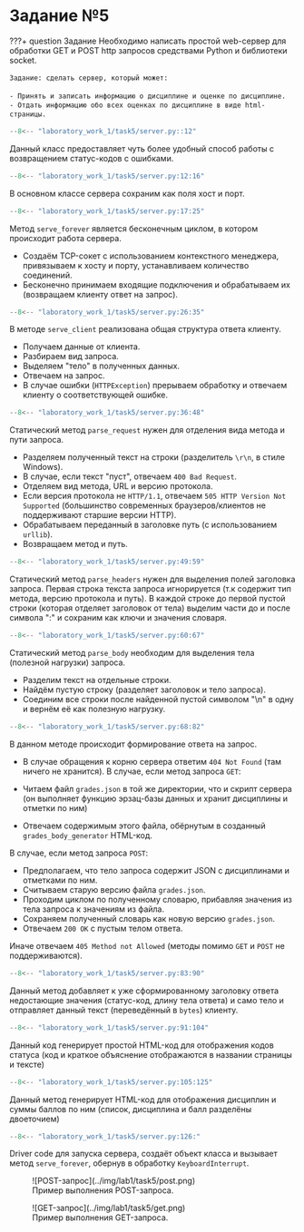 # Задание №5

???+ question Задание
    Необходимо написать простой web-сервер для обработки GET и POST http
    запросов средствами Python и библиотеки socket.

    Задание: сделать сервер, который может:

    - Принять и записать информацию о дисциплине и оценке по дисциплине.
    - Отдать информацию обо всех оценках по дисциплине в виде html-страницы.

```Python
--8<-- "laboratory_work_1/task5/server.py::12"
```
Данный класс предоставляет чуть более удобный способ работы с возвращением статус-кодов с ошибками.

```Python
--8<-- "laboratory_work_1/task5/server.py:12:16"
```
В основном классе сервера сохраним как поля хост и порт.

```Python
--8<-- "laboratory_work_1/task5/server.py:17:25"
```
Метод `serve_forever` является бесконечным циклом, в котором происходит работа сервера.

- Создаём TCP-сокет с использованием контекстного менеджера, привязываем к хосту и порту, устанавливаем количество соединений.
- Бесконечно принимаем входящие подключения и обрабатываем их (возвращаем клиенту ответ на запрос).

```Python
--8<-- "laboratory_work_1/task5/server.py:26:35"
```
В методе `serve_client` реализована общая структура ответа клиенту.

- Получаем данные от клиента.
- Разбираем вид запроса.
- Выделяем "тело" в полученных данных.
- Отвечаем на запрос.
- В случае ошибки (`HTTPException`) прерываем обработку и отвечаем клиенту о соответствующей ошибке.

```Python
--8<-- "laboratory_work_1/task5/server.py:36:48"
```
Статический метод `parse_request` нужен для отделения вида метода и пути запроса.

- Разделяем полученный текст на строки (разделитель `\r\n`, в стиле Windows).
- В случае, если текст "пуст", отвечаем `400 Bad Request`.
- Отделяем вид метода, URL и версию протокола.
- Если версия протокола не `HTTP/1.1`, отвечаем `505 HTTP Version Not Supported` (большинство современных браузеров/клиентов не поддерживают старшие версии HTTP).
- Обрабатываем переданный в заголовке путь (с использованием `urllib`).
- Возвращаем метод и путь.

```Python
--8<-- "laboratory_work_1/task5/server.py:49:59"
```
Статический метод `parse_headers` нужен для выделения полей заголовка запроса. Первая строка текста запроса игнорируется (т.к содержит тип метода, версию протокола и путь).
В каждой строке до первой пустой строки (которая отделяет заголовок от тела) выделим части до и после символа ":" и сохраним как ключи и значения словаря.

```Python
--8<-- "laboratory_work_1/task5/server.py:60:67"
```
Статический метод `parse_body` необходим для выделения тела (полезной нагрузки) запроса.

- Разделим текст на отдельные строки.
- Найдём пустую строку (разделяет заголовок и тело запроса).
- Соединим все строки после найденной пустой символом "\n" в одну и вернём её как полезную нагрузку.

```Python
--8<-- "laboratory_work_1/task5/server.py:68:82"
```
В данном методе происходит формирование ответа на запрос.

- В случае обращения к корню сервера ответим `404 Not Found` (там ничего не хранится).
В случае, если метод запроса `GET`:

- Читаем файл `grades.json` в той же директории, что и скрипт сервера (он выполняет функцию эрзац-базы данных и хранит дисциплины и отметки по ним)
- Отвечаем содержимым этого файла, обёрнутым в созданный `grades_body_generator` HTML-код.

В случае, если метод запроса `POST`:

- Предполагаем, что тело запроса содержит JSON с дисциплинами и отметками по ним.
- Считываем старую версию файла `grades.json`.
- Проходим циклом по полученному словарю, прибавляя значения из тела запроса к значениям из файла.
- Сохраняем полученный словарь как новую версию `grades.json`.
- Отвечаем `200 OK` с пустым телом ответа.

Иначе отвечаем `405 Method not Allowed` (методы помимо `GET` и `POST` не поддерживаются).

```Python
--8<-- "laboratory_work_1/task5/server.py:83:90"
```
Данный метод добавляет к уже сформированному заголовку ответа недостающие значения (статус-код, длину тела ответа) и само тело и отправляет данный текст (переведённый в `bytes`) клиенту.

```Python
--8<-- "laboratory_work_1/task5/server.py:91:104"
```
Данный код генерирует простой HTML-код для отображения кодов статуса (код и краткое объяснение отображаются в названии страницы и тексте)

```Python
--8<-- "laboratory_work_1/task5/server.py:105:125"
```
Данный метод генерирует HTML-код для отображения дисциплин и суммы баллов по ним (список, дисциплина и балл разделёны двоеточием)

```Python
--8<-- "laboratory_work_1/task5/server.py:126:"
```
Driver code для запуска сервера, создаёт объект класса и вызывает метод `serve_forever`, обернув в обработку `KeyboardInterrupt`.

<figure markdown>
![POST-запрос](../img/lab1/task5/post.png)
<figcaption> Пример выполнения POST-запроса. </figcaption>
</figure>

<figure markdown>
![GET-запрос](../img/lab1/task5/get.png)
<figcaption> Пример выполнения GET-запроса. </figcaption>
</figure>
